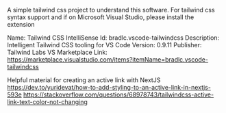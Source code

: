 A simple tailwind css project to understand this software. For tailwind css syntax support and if on Microsoft Visual Studio, please install the extension

Name: Tailwind CSS IntelliSense
Id: bradlc.vscode-tailwindcss
Description: Intelligent Tailwind CSS tooling for VS Code
Version: 0.9.11
Publisher: Tailwind Labs
VS Marketplace Link: https://marketplace.visualstudio.com/items?itemName=bradlc.vscode-tailwindcss

Helpful material for creating an active link with NextJS
https://dev.to/yuridevat/how-to-add-styling-to-an-active-link-in-nextjs-593e
https://stackoverflow.com/questions/68978743/tailwindcss-active-link-text-color-not-changing
